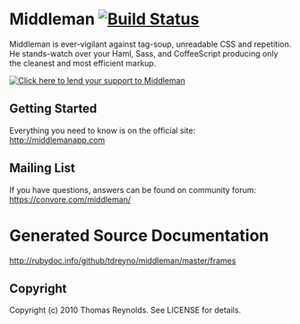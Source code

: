 Middleman [![Build Status](http://travis-ci.org/tdreyno/middleman.png)](http://travis-ci.org/tdreyno/middleman)
=========

Middleman is ever-vigilant against tag-soup, unreadable CSS and repetition. He stands-watch over your Haml, Sass, and CoffeeScript producing only the cleanest and most efficient markup.

[![Click here to lend your support to Middleman](https://www.pledgie.com/campaigns/15807.png)](http://www.pledgie.com/campaigns/15807)

## Getting Started

Everything you need to know is on the official site: 
http://middlemanapp.com

## Mailing List

If you have questions, answers can be found on community forum: https://convore.com/middleman/

# Generated Source Documentation
http://rubydoc.info/github/tdreyno/middleman/master/frames

## Copyright

Copyright (c) 2010 Thomas Reynolds. See LICENSE for details.
